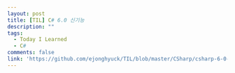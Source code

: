 ```yaml
---
layout: post
title: [TIL] C# 6.0 신기능
description: ""
tags:
  - Today I Learned
  - C#
comments: false
link: 'https://github.com/ejonghyuck/TIL/blob/master/CSharp/csharp-6-0-new-features.md'
---
```

